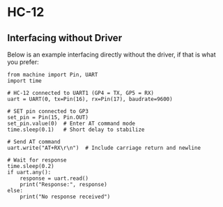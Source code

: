 # HC-12

## Interfacing without Driver
Below is an example interfacing directly without the driver, if that is what you prefer:

```
from machine import Pin, UART
import time

# HC-12 connected to UART1 (GP4 = TX, GP5 = RX)
uart = UART(0, tx=Pin(16), rx=Pin(17), baudrate=9600)

# SET pin connected to GP3
set_pin = Pin(15, Pin.OUT)
set_pin.value(0)  # Enter AT command mode
time.sleep(0.1)   # Short delay to stabilize

# Send AT command
uart.write("AT+RX\r\n")  # Include carriage return and newline

# Wait for response
time.sleep(0.2)
if uart.any():
    response = uart.read()
    print("Response:", response)
else:
    print("No response received")
```
